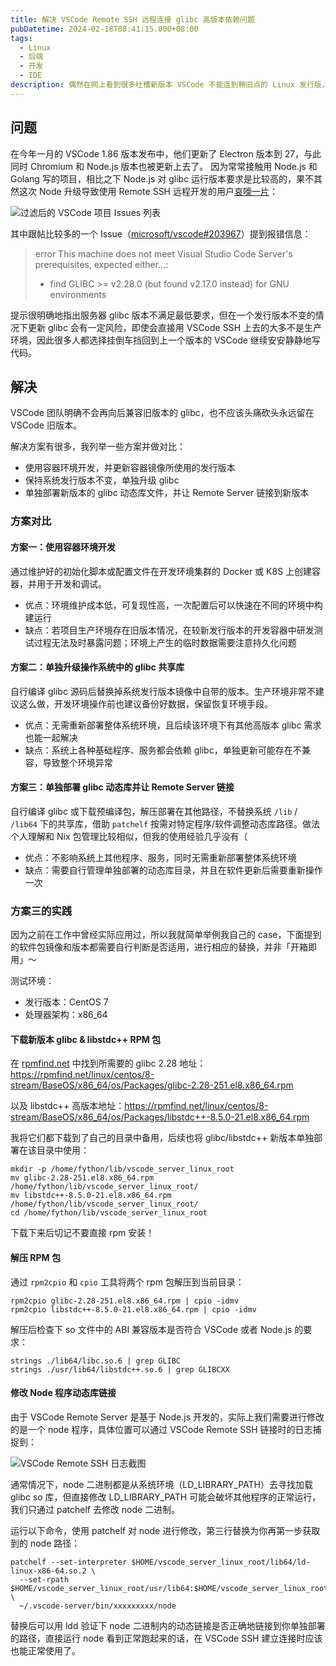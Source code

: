 ```yaml
---
title: 解决 VSCode Remote SSH 远程连接 glibc 高版本依赖问题
pubDatetime: 2024-02-18T08:41:15.000+08:00
tags:
  - Linux
  - 后端
  - 开发
  - IDE
description: 偶然在网上看到很多吐槽新版本 VSCode 不能连到稍旧点的 Linux 发行版，到底是怎么回事呢
---
```


## 问题

在今年一月的 VSCode 1.86 版本发布中，他们更新了 Electron 版本到 27，与此同时 Chromium 和 Node.js 版本也被更新上去了。
因为常常接触用 Node.js 和 Golang 写的项目，相比之下 Node.js 对 glibc 运行版本要求是比较高的，果不其然这次 Node 升级导致使用
Remote SSH 远程开发的用户[哀嚎一片](https://github.com/microsoft/vscode/issues?q=glibc)：

![过滤后的 VSCode 项目 Issues 列表](../assets/202402-fix-vscode-ssh-on-my-server/vscode-glibc-issues.png)

其中跟帖比较多的一个 Issue（[microsoft/vscode#203967](https://github.com/microsoft/vscode/issues/203967)）提到报错信息：

> error This machine does not meet Visual Studio Code Server's prerequisites, expected either...:
>
> - find GLIBC >= v2.28.0 (but found v2.17.0 instead) for GNU environments

提示很明确地指出服务器 glibc 版本不满足最低要求，但在一个发行版本不变的情况下更新 glibc 会有一定风险，即使会直接用 VSCode
SSH 上去的大多不是生产环境，因此很多人都选择挂倒车挡回到上一个版本的 VSCode 继续安安静静地写代码。

## 解决

VSCode 团队明确不会再向后兼容旧版本的 glibc，也不应该头痛砍头永远留在 VSCode 旧版本。

解决方案有很多，我列举一些方案并做对比：

- 使用容器环境开发，并更新容器镜像所使用的发行版本
- 保持系统发行版本不变，单独升级 glibc
- 单独部署新版本的 glibc 动态库文件，并让 Remote Server 链接到新版本

### 方案对比

#### 方案一：使用容器环境开发

通过维护好的初始化脚本或配置文件在开发环境集群的 Docker 或 K8S 上创建容器，并用于开发和调试。

- 优点：环境维护成本低，可复现性高，一次配置后可以快速在不同的环境中构建运行
- 缺点：若项目生产环境存在旧版本情况，在较新发行版本的开发容器中研发测试过程无法及时暴露问题；环境上产生的临时数据需要注意持久化问题

#### 方案二：单独升级操作系统中的 glibc 共享库

自行编译 glibc 源码后替换掉系统发行版本镜像中自带的版本。生产环境非常不建议这么做，开发环境操作前也建议备份好数据，保留恢复环境手段。

- 优点：无需重新部署整体系统环境，且后续该环境下有其他高版本 glibc 需求也能一起解决
- 缺点：系统上各种基础程序、服务都会依赖 glibc，单独更新可能存在不兼容，导致整个环境异常

#### 方案三：单独部署 glibc 动态库并让 Remote Server 链接

自行编译 glibc 或下载预编译包，解压部署在其他路径，不替换系统 `/lib` / `/lib64` 下的共享库，借助 `patchelf`
按需对特定程序/软件调整动态库路径。做法个人理解和 Nix 包管理比较相似，但我的使用经验几乎没有（

- 优点：不影响系统上其他程序、服务，同时无需重新部署整体系统环境
- 缺点：需要自行管理单独部署的动态库目录，并且在软件更新后需要重新操作一次

### 方案三的实践

因为之前在工作中曾经实际应用过，所以我就简单举例我自己的 case，下面提到的软件包镜像和版本都需要自行判断是否适用，进行相应的替换，并非「开箱即用」～

测试环境：

- 发行版本：CentOS 7
- 处理器架构：x86_64

#### 下载新版本 glibc & libstdc++ RPM 包

在 [rpmfind.net](https://rpmfind.net/linux/rpm2html/search.php?query=glibc&submit=Search+...&system=centos&arch=x86_64)
中找到所需要的 glibc 2.28
地址：<https://rpmfind.net/linux/centos/8-stream/BaseOS/x86_64/os/Packages/glibc-2.28-251.el8.x86_64.rpm>

以及 libstdc++
高版本地址：<https://rpmfind.net/linux/centos/8-stream/BaseOS/x86_64/os/Packages/libstdc++-8.5.0-21.el8.x86_64.rpm>

我将它们都下载到了自己的目录中备用，后续也将 glibc/libstdc++ 新版本单独部署在该目录中使用：

```shell
mkdir -p /home/fython/lib/vscode_server_linux_root
mv glibc-2.28-251.el8.x86_64.rpm /home/fython/lib/vscode_server_linux_root/
mv libstdc++-8.5.0-21.el8.x86_64.rpm /home/fython/lib/vscode_server_linux_root/
cd /home/fython/lib/vscode_server_linux_root
```

下载下来后切记不要直接 rpm 安装！

#### 解压 RPM 包

通过 `rpm2cpio` 和 `cpio` 工具将两个 rpm 包解压到当前目录：

```shell
rpm2cpio glibc-2.28-251.el8.x86_64.rpm | cpio -idmv
rpm2cpio libstdc++-8.5.0-21.el8.x86_64.rpm | cpio -idmv
```

解压后检查下 so 文件中的 ABI 兼容版本是否符合 VSCode 或者 Node.js 的要求：

```shell
strings ./lib64/libc.so.6 | grep GLIBC
strings ./usr/lib64/libstdc++.so.6 | grep GLIBCXX
```

#### 修改 Node 程序动态库链接

由于 VSCode Remote Server 是基于 Node.js 开发的，实际上我们需要进行修改的是一个 node 程序，具体位置可以通过 VSCode Remote
SSH 链接时的日志捕捉到：

![VSCode Remote SSH 日志截图](../assets/202402-fix-vscode-ssh-on-my-server/vscode-ssh-server-log-0.png)

通常情况下，node 二进制都是从系统环境（LD_LIBRARY_PATH）去寻找加载 glibc so 库，但直接修改 LD_LIBRARY_PATH
可能会破坏其他程序的正常运行，我们只通过 patchelf 去修改 node 二进制。

运行以下命令，使用 patchelf 对 node 进行修改，第三行替换为你再第一步获取到的 node 路径：

```shell
patchelf --set-interpreter $HOME/vscode_server_linux_root/lib64/ld-linux-x86-64.so.2 \
  --set-rpath $HOME/vscode_server_linux_root/usr/lib64:$HOME/vscode_server_linux_root/lib64 \
  ~/.vscode-server/bin/xxxxxxxxx/node
```

替换后可以用 ldd 验证下 node 二进制内的动态链接是否正确地链接到你单独部署的路径，直接运行 node 看到正常跑起来的话，在
VSCode SSH 建立连接时应该也能正常使用了。
